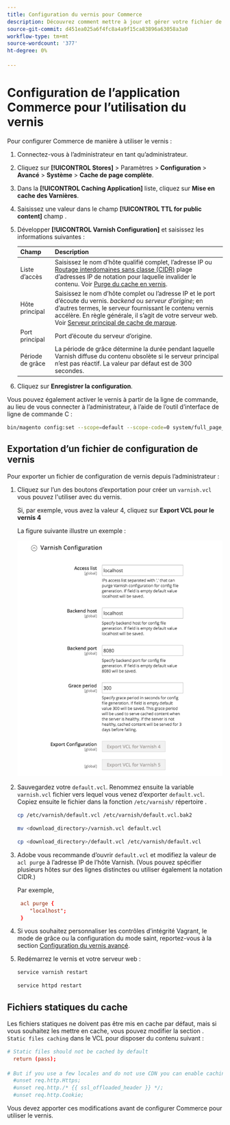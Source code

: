 ```yaml
---
title: Configuration du vernis pour Commerce
description: Découvrez comment mettre à jour et gérer votre fichier de configuration de vernis pour l’application Commerce.
source-git-commit: d451ea025a6f4fc8a4a9f15ca83896a63058a3a0
workflow-type: tm+mt
source-wordcount: '377'
ht-degree: 0%

---
```



# Configuration de l’application Commerce pour l’utilisation du vernis

Pour configurer Commerce de manière à utiliser le vernis :

1. Connectez-vous à l’administrateur en tant qu’administrateur.
1. Cliquez sur **[!UICONTROL Stores]** > Paramètres > **Configuration** > **Avancé** > **Système** > **Cache de page complète**.
1. Dans la **[!UICONTROL Caching Application]** liste, cliquez sur **Mise en cache des Varnières**.
1. Saisissez une valeur dans le champ **[!UICONTROL TTL for public content]** champ .
1. Développer **[!UICONTROL Varnish Configuration]** et saisissez les informations suivantes :

   | Champ | Description |
   | ----- | ----------- |
   | Liste d’accès | Saisissez le nom d’hôte qualifié complet, l’adresse IP ou [Routage interdomaines sans classe (CIDR)](https://www.digitalocean.com/community/tutorials/understanding-ip-addresses-subnets-and-cidr-notation-for-networking) plage d’adresses IP de notation pour laquelle invalider le contenu. Voir [Purge du cache en vernis](https://varnish-cache.org/docs/3.0/tutorial/purging.html). |
   | Hôte principal | Saisissez le nom d’hôte complet ou l’adresse IP et le port d’écoute du vernis. _backend_ ou _serveur d’origine_; en d’autres termes, le serveur fournissant le contenu vernis accélère. En règle générale, il s’agit de votre serveur web. Voir [Serveur principal de cache de marque](https://www.varnish-cache.org/docs/trunk/users-guide/vcl-backends.html). |
   | Port principal | Port d’écoute du serveur d’origine. |
   | Période de grâce | La période de grâce détermine la durée pendant laquelle Varnish diffuse du contenu obsolète si le serveur principal n’est pas réactif. La valeur par défaut est de 300 secondes. |

1. Cliquez sur **Enregistrer la configuration**.

Vous pouvez également activer le vernis à partir de la ligne de commande, au lieu de vous connecter à l’administrateur, à l’aide de l’outil d’interface de ligne de commande C :

```bash
bin/magento config:set --scope=default --scope-code=0 system/full_page_cache/caching_application 2
```

## Exportation d’un fichier de configuration de vernis

Pour exporter un fichier de configuration de vernis depuis l’administrateur :

1. Cliquez sur l’un des boutons d’exportation pour créer un `varnish.vcl` vous pouvez l&#39;utiliser avec du vernis.

   Si, par exemple, vous avez la valeur 4, cliquez sur **Export VCL pour le vernis 4**

   La figure suivante illustre un exemple :

   ![Configuration de Commerce pour l’utilisation du vernis dans l’administration](../../assets/configuration/varnish-admin-22.png)

1. Sauvegardez votre `default.vcl`. Renommez ensuite la variable `varnish.vcl` fichier vers lequel vous venez d’exporter `default.vcl`. Copiez ensuite le fichier dans la fonction `/etc/varnish/` répertoire .

   ```bash
   cp /etc/varnish/default.vcl /etc/varnish/default.vcl.bak2
   ```

   ```bash
   mv <download_directory>/varnish.vcl default.vcl
   ```

   ```bash
   cp <download_directory>/default.vcl /etc/varnish/default.vcl
   ```

1. Adobe vous recommande d’ouvrir `default.vcl` et modifiez la valeur de `acl purge` à l’adresse IP de l’hôte Varnish. (Vous pouvez spécifier plusieurs hôtes sur des lignes distinctes ou utiliser également la notation CIDR.)

   Par exemple,

   ```conf
    acl purge {
       "localhost";
    }
   ```

1. Si vous souhaitez personnaliser les contrôles d’intégrité Vagrant, le mode de grâce ou la configuration du mode saint, reportez-vous à la section [Configuration du vernis avancé](config-varnish-advanced.md).

1. Redémarrez le vernis et votre serveur web :

   ```bash
   service varnish restart
   ```

   ```bash
   service httpd restart
   ```

## Fichiers statiques du cache

Les fichiers statiques ne doivent pas être mis en cache par défaut, mais si vous souhaitez les mettre en cache, vous pouvez modifier la section . `Static files caching` dans le VCL pour disposer du contenu suivant :

```conf
# Static files should not be cached by default
  return (pass);

# But if you use a few locales and do not use CDN you can enable caching static files by commenting previous line (#return (pass);) and uncommenting next 3 lines
  #unset req.http.Https;
  #unset req.http./* {{ ssl_offloaded_header }} */;
  #unset req.http.Cookie;
```

Vous devez apporter ces modifications avant de configurer Commerce pour utiliser le vernis.
